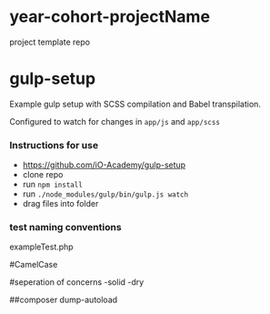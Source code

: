 # year-cohort-projectName
project template repo


# gulp-setup

Example gulp setup with SCSS compilation and Babel transpilation.

Configured to watch for changes in `app/js` and `app/scss`

### Instructions for use
- https://github.com/iO-Academy/gulp-setup
- clone repo
- run `npm install`
- run `./node_modules/gulp/bin/gulp.js watch`
- drag files into folder


### test naming conventions 
exampleTest.php

#CamelCase 

#seperation of concerns
-solid
-dry
 
 
##composer dump-autoload
